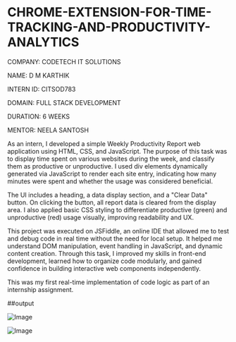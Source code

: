 # CHROME-EXTENSION-FOR-TIME-TRACKING-AND-PRODUCTIVITY-ANALYTICS

COMPANY: CODETECH IT SOLUTIONS

NAME: D M KARTHIK

INTERN ID: CITSOD783

DOMAIN: FULL STACK DEVELOPMENT

DURATION: 6 WEEKS

MENTOR: NEELA SANTOSH

As an intern, I developed a simple Weekly Productivity Report web application using HTML, CSS, and JavaScript. The purpose of this task was to display time spent on various websites during the week, and classify them as productive or unproductive. I used div elements dynamically generated via JavaScript to render each site entry, indicating how many minutes were spent and whether the usage was considered beneficial.

The UI includes a heading, a data display section, and a "Clear Data" button. On clicking the button, all report data is cleared from the display area. I also applied basic CSS styling to differentiate productive (green) and unproductive (red) usage visually, improving readability and UX.

This project was executed on JSFiddle, an online IDE that allowed me to test and debug code in real time without the need for local setup. It helped me understand DOM manipulation, event handling in JavaScript, and dynamic content creation. Through this task, I improved my skills in front-end development, learned how to organize code modularly, and gained confidence in building interactive web components independently.

This was my first real-time implementation of code logic as part of an internship assignment.

##output

![Image](https://github.com/user-attachments/assets/7f8ac653-0149-42bb-bd42-40bbb813b3dd)

![Image](https://github.com/user-attachments/assets/0f193eb1-9347-4792-81eb-aea4daba0976)
